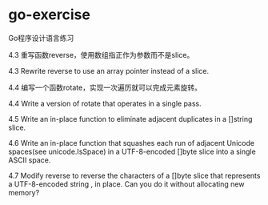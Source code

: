 # go-exercise
Go程序设计语言练习
<br>

4.3 重写函数reverse，使用数组指正作为参数而不是slice。


4.3 Rewrite reverse to use an array pointer instead of a slice.

4.4 编写一个函数rotate，实现一次遍历就可以完成元素旋转。

4.4 Write a version of rotate that operates in a single pass.

4.5 Write an in-place function to eliminate adjacent duplicates in a []string slice.

4.6 Write an in-place function that squashes each run of adjacent Unicode spaces(see unicode.IsSpace) in a UTF-8-encoded []byte slice into a single ASCII space.

4.7 Modify reverse to reverse the characters of a []byte slice that represents a UTF-8-encoded string , in place. Can you do it without allocating new memory?